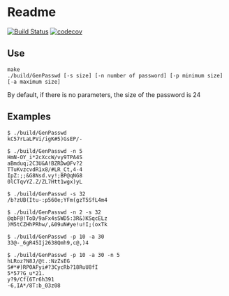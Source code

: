 Readme
======
[![Build Status](https://travis-ci.org/Dark-Aether/Password_Generator.svg?branch=master)](https://travis-ci.org/Dark-Aether/Password_Generator)
[![codecov](https://codecov.io/gh/Dark-Aether/Password_Generator/branch/master/graph/badge.svg)](https://codecov.io/gh/Dark-Aether/Password_Generator)

Use
---

    make
    ./build/GenPasswd [-s size] [-n number of password] [-p minimum size] [-a maximum size]

By default, if there is no parameters, the size of the password is 24

Examples
--------

    $ ./build/GenPasswd
    kC57rLaLPVi/igK#5)GsEP/-

    $ ./build/GenPasswd -n 5
    HmN-OY_i*2cXccW/vy9TPA4S
    aBmduq;2C3U&A!BZRDw@Fv?2
    TTuKvzcvdR1x8/#LR_Ct,4-4
    IpZ:;;&G8Nsd.vy!;BP@qNG8
    0lCTqvYZ.Z/ZL7Htt1wgx)yL

    $ ./build/GenPasswd -s 32
    /b?zUB(Itu-:p560e;YFm(gzT5SfL4m4

    $ ./build/GenPasswd -n 2 -s 32 
    @qbF@!ToD/9aFx4sSWD5:3R&)KSqcELz
    )M5tCZHhPRhw/,&09uN#ye!u!I;(oxTk

    $ ./build/GenPasswd -p 10 -a 30  
    33@-_6gR45Ij2638Qmh9,c@,)4

    $ ./build/GenPasswd -p 10 -a 30 -n 5
    hLRoz?N8J/@t.:NzZsEG
    S#*#)RP0AFyi#?3CycRb?18RuU8fI
    5*57?G_u*21.
    y?9/Cf(6Tr6h391
    -6,IA*/8T:b_03z08